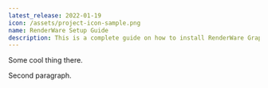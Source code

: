 ```yaml
---
latest_release: 2022-01-19
icon: /assets/project-icon-sample.png
name: RenderWare Setup Guide
description: This is a complete guide on how to install RenderWare Graphics SDK and RenderWare Studio. 
---
```


Some cool thing there.

Second paragraph.
